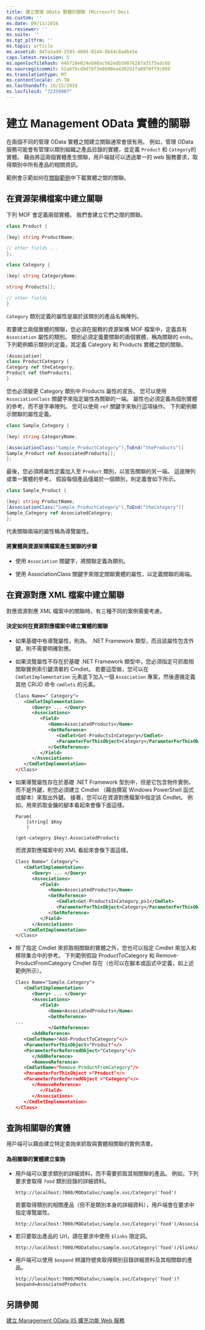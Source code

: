 ```yaml
---
title: 建立管理 OData 實體的關聯 |Microsoft Docs
ms.custom: ''
ms.date: 09/13/2016
ms.reviewer: ''
ms.suite: ''
ms.tgt_pltfrm: ''
ms.topic: article
ms.assetid: 947a3add-3593-400d-8144-8b44c8adbe5e
caps.latest.revision: 5
ms.openlocfilehash: 44b718e024eb98ac562edb50076287a31f5edc6b
ms.sourcegitcommit: 52a67bcd9d7bf3e8600ea4302d1fa8970ff9c998
ms.translationtype: MT
ms.contentlocale: zh-TW
ms.lasthandoff: 10/15/2019
ms.locfileid: "72359807"
---
```

# <a name="associating-management-odata-entities"></a>建立 Management OData 實體的關聯

在兩個不同的管理 OData 實體之間建立關聯通常會很有用。 例如，管理 OData 服務可能會有管理以類別組織之產品目錄的實體，並定義 `Product` 和 `Category`的實體。 藉由將這兩個實體產生關聯，用戶端就可以透過單一的 web 服務要求，取得類別中所有產品的相關資訊。

範例會示範如何在[關聯範例](https://code.msdn.microsoft.com:443/windowsdesktop/Association-sample-0f0fa87e)中下載實體之間的關聯。

## <a name="creating-the-association-in-the-resource-schema-file"></a>在資源架構檔案中建立關聯

下列 MOF 會定義兩個實體。 我們會建立它們之間的關聯。

```csharp
class Product {

[key] string ProductName;

// other fields ...
};

class Category {

[key] string CategoryName;

string Products[];

// other fields
}
```

`Category` 類別定義的屬性是屬於該類別的產品名稱陣列。

若要建立兩個實體的關聯，您必須在服務的資源架構 MOF 檔案中，定義具有 `Association` 屬性的類別。 類別必須定義要關聯的兩個實體，稱為關聯的 `ends`。 下列範例顯示類別的定義，其定義 Category 和 Products 實體之間的關聯。

```csharp
[Association]
class ProductCategory {
Category ref theCategory;
Product ref theProducts;
}
```

您也必須變更 Category 類別中 Products 屬性的宣告。 您可以使用 `AssociationClass` 關鍵字來指定屬性為關聯的一端。 屬性也必須定義為個別實體的參考，而不是字串陣列。 您可以使用 `ref` 關鍵字來執行這項操作。 下列範例顯示關聯的屬性定義。

```csharp
class Sample_Category {

[key] string CategoryName;

[AssociationClass("Sample_ProductCategory"),ToEnd("theProducts")]
Sample_Product ref AssociatedProducts[];
};
```

最後，您必須將屬性定義加入至 `Product` 類別，以宣告關聯的另一端。 這是陣列或單一實體的參考。 假設每個產品僅屬於一個類別，則定義會如下所示。

```csharp
class Sample_Product {

[key] string ProductName;
[AssociationClass("Sample_ProductCategory"),ToEnd("theCategory")]
Sample_Category ref AssociatedCategory;
};
```

代表關聯兩端的屬性稱為導覽屬性。

#### <a name="steps-for-associating-entities-in-the-resource-schema-file"></a>將實體與資源架構檔案產生關聯的步驟

- 使用 `Association` 關鍵字，將關聯定義為類別。

- 使用 AssociationClass 關鍵字來限定關聯實體的屬性，以定義關聯的兩端。

## <a name="creating-the-association-in-the-resource-mapping-xml-file"></a>在資源對應 XML 檔案中建立關聯

對應資源對應 XML 檔案中的關聯時，有三種不同的案例需要考慮。

#### <a name="determining-how-to-associate-entities-in-the-resource-mapping-file"></a>決定如何在資源對應檔案中建立實體的關聯

- 如果基礎中有導覽屬性，則為。 .NET Framework 類型，而且該屬性包含外鍵，則不需要明確對應。

- 如果流覽屬性不存在於基礎 .NET Framework 類型中，您必須指定可抓取相關聯實例索引鍵清單的 Cmdlet。 若要這麼做，您可以在 `CmdletImplementation` 元素底下加入一個 `Association` 專案，然後遵循定義其他 CRUD 命令 `cmdlets` 的元素。

  ```xml
  Class Name=" Category">
     <CmdletImplementation>
        <Query> ... </Query>
        <Associations>
           <Field>
              <Name>AssociatedProducts</Name>
              <GetReference>
                 <Cmdlet>Get-ProductsInCategory</Cmdlet>
                 <ParameterForThisObject>Category</ParameterForThisObject>
              </GetReference>
           </Field>
        </Associations>
     </CmdletImplementation>
  </Class>
  ```

- 如果導覽屬性存在於基礎 .NET Framework 型別中，但是它包含物件實例，而不是外鍵，則您必須建立 Cmdlet （藉由撰寫 Windows PowerShell 函式或腳本）來取出外鍵。 接著，您可以在資源對應檔案中指定該 Cmdlet。 例如，用來抓取金鑰的腳本看起來會像下面這樣。

  ```
  Param(
      [string] $Key
      )

  (get-category $key).AssociatedProducts

  ```

  而資源對應檔案中的 XML 看起來會像下面這樣。

  ```xml
  Class Name=" Category">
     <CmdletImplementation>
        <Query> ... </Query>
        <Associations>
           <Field>
              <Name>AssociatedProducts</Name>
              <GetReference>
                 <Cmdlet>Get-ProductsInCategory.ps1</Cmdlet>
                 <ParameterForThisObject>Category</ParameterForThisObject>
              </GetReference>
           </Field>
        </Associations>
     </CmdletImplementation>
  </Class>
  ```

- 除了指定 Cmdlet 來抓取相關聯的實體之外，您也可以指定 Cmdlet 來加入和移除集合中的參考。 下列範例假設 ProductToCategory 和 Remove-ProductFromCategory Cmdlet 存在（也可以在腳本或函式中定義，如上述範例所示）。

  ```xml
  Class Name="Sample.Category">
     <CmdletImplementation>
        <Query> ... </Query>
        <Associations>
           <Field>
              <Name>AssociatedProducts</Name>
              <GetReference>
  ...
              </GetReference>
        <AddReference>
     <CmdletName>"Add-ProductToCategory"</>
     <ParameterForThisObject>"Product"</>
     <ParameterForReferredObject>"Category"</>
        </AddReference>
        <RemoveReference>
     <CmdletName="Remove-ProductFromCategory"/>
     <ParameterForThisObject >"Product"</>
     <ParameterForReferredObject >"Category"</>
        </RemoveReference>
           </Field>
        </Associations>
     </CmdletImplementation>
  </Class>
  ```

## <a name="querying-associated-entities"></a>查詢相關聯的實體

用戶端可以藉由建立特定查詢來抓取與實體相關聯的實例清單。

#### <a name="constructing-queries-for-associated-entities"></a>為相關聯的實體建立查詢

- 用戶端可以要求類別的詳細資料，而不需要抓取其相關聯的產品。 例如，下列要求會取得 `food` 類別目錄的詳細資料。

  ```
  http://localhost:7000/MODataSvc/sample.svc/Category('food')
  ```

  若要取得類別的相關產品（但不是類別本身的詳細資料），用戶端會在要求中指定導覽屬性。

  ```
  http://localhost:7000/MODataSvc/sample.svc/Category('food')/AssociatedProducts
  ```

- 若只要取出產品的 Url，請在要求中使用 `$links` 限定詞。

  ```
  http://localhost:7000/MODataSvc/sample.svc/Category('food')/$links/AssociatedProducts
  ```

- 用戶端可以使用 `$expand` 辨識符號來取得類別目錄詳細資料及其相關聯的產品。

  ```
  http://localhost:7000/MODataSvc/sample.svc/Category('food')?$expand=AssociatedProducts
  ```

## <a name="see-also"></a>另請參閱

[建立 Management OData IIS 擴充功能 Web 服務](./creating-a-management-odata-web-service.md)